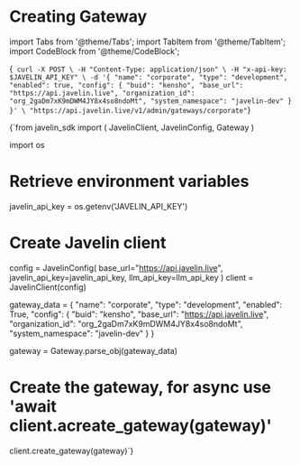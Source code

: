 # Creating Gateway

import Tabs from '@theme/Tabs';
import TabItem from '@theme/TabItem';
import CodeBlock from '@theme/CodeBlock';

<Tabs>
<TabItem value="shell" label="Using the API:">

<CodeBlock
  language="python">
  {`
curl -X POST \
-H "Content-Type: application/json" \
-H "x-api-key: $JAVELIN_API_KEY" \
-d '{
        "name": "corporate",
        "type": "development",
        "enabled": true,
        "config": {
            "buid": "kensho",
            "base_url": "https://api.javelin.live",
            "organization_id": "org_2gaDm7xK9mDWM4JY8x4so8ndoMt",
            "system_namespace": "javelin-dev"
        }
}' \
"https://api.javelin.live/v1/admin/gateways/corporate"`}
</CodeBlock>

</TabItem>

<TabItem value="py" label="In Python:">

<CodeBlock
  language="python">
  {`from javelin_sdk import (
    JavelinClient,
    JavelinConfig,
    Gateway
)

import os

# Retrieve environment variables
javelin_api_key = os.getenv('JAVELIN_API_KEY')

# Create Javelin client
config = JavelinConfig(
    base_url="https://api.javelin.live",
    javelin_api_key=javelin_api_key,
    llm_api_key=llm_api_key
)
client = JavelinClient(config)

gateway_data = {
    "name": "corporate",
    "type": "development",
    "enabled": True,
    "config": {
        "buid": "kensho",
        "base_url": "https://api.javelin.live",
        "organization_id": "org_2gaDm7xK9mDWM4JY8x4so8ndoMt",
        "system_namespace": "javelin-dev"
    }
}

gateway = Gateway.parse_obj(gateway_data)

# Create the gateway, for async use 'await client.acreate_gateway(gateway)'
client.create_gateway(gateway)`}
</CodeBlock>


</TabItem>

</Tabs>
